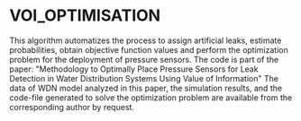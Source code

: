 # VOI_OPTIMISATION
This algorithm automatizes the process to assign artificial leaks, estimate probabilities, obtain objective function values and perform the optimization problem for the deployment of pressure sensors.
The code is part of the paper: "Methodology to Optimally Place Pressure Sensors for Leak Detection in Water Distribution Systems Using Value of Information"
The data of WDN model analyzed in this paper, the simulation results, and the code-file generated to solve the optimization problem are available from the corresponding author 
by request.
